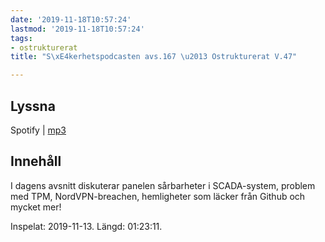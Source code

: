 ```yaml
---
date: '2019-11-18T10:57:24'
lastmod: '2019-11-18T10:57:24'
tags:
- ostrukturerat
title: "S\xE4kerhetspodcasten avs.167 \u2013 Ostrukturerat V.47"

---
```

## Lyssna

Spotify \| [mp3](http://traffic.libsyn.com/sakerhetspodcasten/2019-11-13_Sakerhetspodcasten.mp3)

## Innehåll

I dagens avsnitt diskuterar panelen sårbarheter i SCADA-system, problem med TPM,
NordVPN-breachen, hemligheter som läcker från Github och mycket mer!

Inspelat: 2019-11-13. Längd: 01:23:11.

